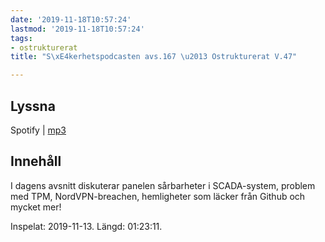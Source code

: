 ```yaml
---
date: '2019-11-18T10:57:24'
lastmod: '2019-11-18T10:57:24'
tags:
- ostrukturerat
title: "S\xE4kerhetspodcasten avs.167 \u2013 Ostrukturerat V.47"

---
```

## Lyssna

Spotify \| [mp3](http://traffic.libsyn.com/sakerhetspodcasten/2019-11-13_Sakerhetspodcasten.mp3)

## Innehåll

I dagens avsnitt diskuterar panelen sårbarheter i SCADA-system, problem med TPM,
NordVPN-breachen, hemligheter som läcker från Github och mycket mer!

Inspelat: 2019-11-13. Längd: 01:23:11.

